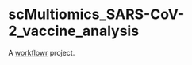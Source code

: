 
# scMultiomics_SARS-CoV-2_vaccine_analysis

A [workflowr][] project.

[workflowr]: https://github.com/workflowr/workflowr
